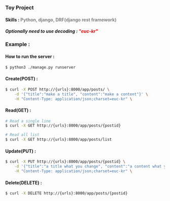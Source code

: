 ### Toy Project

#### Skills : <span style='color:gray'>Python, django, DRF(django rest framework)</span>


##### Optionally need to use decoding : <span style='color:red'>"euc-kr"</span>


### Example :
#### How to run the server :
```sh
$ python3 ./manage.py runserver
```

#### Create(POST) :
```sh
$ curl -X POST http://{urls}:8000/app/posts/ \
    -d '{"title":"make a title", "content":"make a content"}' \
    -H "Content-Type: application/json;charset=euc-kr" \
```

#### Read(GET) :
```sh
# Read a single line
$ curl -X GET http://{urls}:8000/app/posts/{postid}

# Read all list
$ curl -X GET http://{urls}:8000/app/posts/list
```


#### Update(PUT) :
```sh
$ curl -X PUT http://{urls}:8000/app/posts/{postid} \
    -d '{"title":"a title what you change", "content":"a content what you change"}' \
    -H "Content-Type: application/json;charset=euc-kr" \
```

#### Delete(DELETE) :
```sh
$ curl -X DELETE http://{urls}:8000/app/posts/{postid}
```